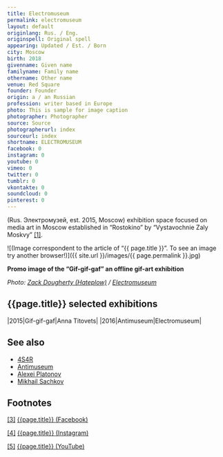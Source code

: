 ```yaml
---
title: Electromuseum
permalink: electromuseum
layout: default
originlang: Rus. / Eng.
originspell: Original spell
appearing: Updated / Est. / Born
city: Moscow
birth: 2018
givenname: Given name
familyname: Family name
othername: Other name
venue: Red Square
founder: Founder
origin: a / an Russian
profession: writer based in Europe
photo: This is sample for image caption
photographer: Photographer
source: Source
photographerurl: index
sourceurl: index
shortname: ELECTROMUSEUM
facebook: 0
instagram: 0
youtube: 0
vimeo: 0
twitter: 0
tumblr: 0
vkontakte: 0
soundcloud: 0
pinterest: 0
---
```


(Rus. Электромузей, est. 2015, Moscow) exhibition space focused on media art in Moscow established in “Rostokino” by “Vystavochnie Zaly Moskvy” <span id="a1">[\[1\]](#f1)</span>.

![(Image correspondent to the article of “{{ page.title }}”. To see an image try another browser!)]({{ site.url }}/images/{{ page.permalink }}.jpg)

**Promo image of the “Gif-gif-gaf” an offline gif-art exhibition**

*Photo: [Zack Dougherty (Hateplow)](index) / [Electromuseum](index)*


## {{page.title}} selected exhibitions

 |2015|Gif-gif-gaf|Anna Titovets|
 |2016|Antimuseum|Electromuseum|

## See also

+ [4S4R](index)
+ [Antimuseum](index)
+ [Alexei Platonov](index)
+ [Mikhail Sachkov](index)

## Footnotes

[[3]](#a3) <span id="f3"></span> [{{page.title}} (Facebook)](index)

[[4]](#a4) <span id="f4"></span> [{{page.title}} (Instagram)](index)

[[5]](#a5) <span id="f5"></span> [{{page.title}} (YouTube)](index)
